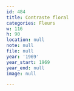 ```yaml
---
id: 484
title: Contraste floral
categories: Fleurs
w: 116
h: 90
location: null
note: null
file: null
year: '1969'
year_start: 1969
year_end: null
image: null

---
```

